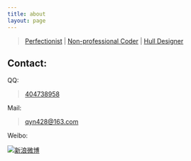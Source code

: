 ```yaml
---
title: about
layout: page
---
```

> [Perfectionist](#) | [Non-professional Coder](#) | [Hull Designer](#)

## Contact: ##

QQ: 

> [404738958](tencent://message/?uin=404738958)

Mail: 

> [qyn428@163.com](mailto:qyn428@163.com)

Weibo: 

[![新浪微博](http://service.t.sina.com.cn/widget/qmd/1725012617/90e9f3a2/1.png)](http://weibo.com/u/1725012617)

<a title="QQ" class="icon-comments" href="tencent://message/?uin=404738958"></a><a title="Mail" class="icon-envelope" href="mailto:qyn428@163.com"></a>

